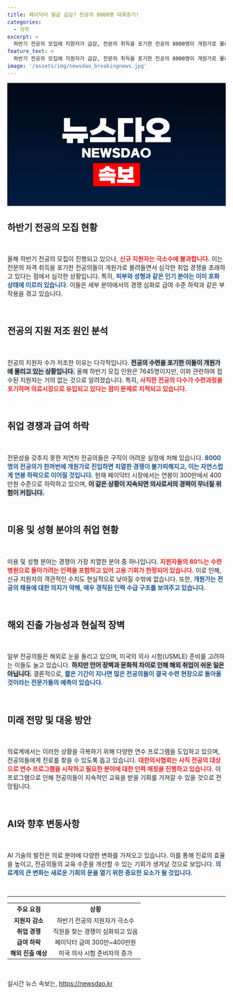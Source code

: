 ```yaml
---
title: 페이닥터 월급 급감? 전공의 8000명 대폭증가!
categories:
  - 의학
excerpt: >
  하반기 전공의 모집에 지원자가 급감, 전문의 취득을 포기한 전공의 8000명이 개원가로 몰려 취업 경쟁이 치열해지고 있다. 피부·성형 분야는 이미 포화 상태이며, 많은 전공의가 해외 진출을 모색하지만 결국 수련 과정으로 돌아올 것이라는 전망이 우세하다.
feature_text: >
  하반기 전공의 모집에 지원자가 급감, 전문의 취득을 포기한 전공의 8000명이 개원가로 몰려 취업 경쟁이 치열해지고 있다. 피부·성형 분야는 이미 포화 상태이며, 많은 전공의가 해외 진출을 모색하지만 결국 수련 과정으로 돌아올 것이라는 전망이 우세하다.
image: '/assets/img/newsdao_breakingnews.jpg'
---
```


<p><img src="/assets/img/newsdao_breakingnews.jpg" alt="implanttips 속보" /></p>

<h2 data-ke-size="size26">하반기 전공의 모집 현황</h2>

<p data-ke-size="size16">&nbsp;</p>

<p>올해 하반기 전공의 모집이 진행되고 있으나, <b><span style="color: #ee2323;">신규 지원자는 극소수에 불과합니다.</span></b> 이는 전문의 자격 취득을 포기한 전공의들이 개원가로 몰려들면서 심각한 취업 경쟁을 초래하고 있다는 점에서 심각한 상황입니다. 특히, <b><span style="color: #1a5490;">피부와 성형과 같은 인기 분야는 이미 포화 상태에 이르러 있습니다.</span></b> 이들은 세부 분야에서의 경쟁 심화로 급여 수준 하락과 같은 부작용을 겪고 있습니다.</p>

<p data-ke-size="size16">&nbsp;</p>

<h2 data-ke-size="size26">전공의 지원 저조 원인 분석</h2>

<p data-ke-size="size16">&nbsp;</p>

<p>전공의 지원자 수가 저조한 이유는 다각적입니다. <b><span style="background-color: #21538527;">전공의 수련을 포기한 이들이 개원가에 몰리고 있는 상황입니다.</span></b> 올해 하반기 모집 인원은 7645명이지만, 이와 관련하여 접수된 지원자는 거의 없는 것으로 알려졌습니다. 특히, <b><span style="color: #ee2323;">사직한 전공의 다수가 수련과정을 포기하며 의료시장으로 유입되고 있다는 점이 문제로 지적되고 있습니다.</span></b></p>

<p data-ke-size="size16">&nbsp;</p>

<h2 data-ke-size="size26">취업 경쟁과 급여 하락</h2>

<p data-ke-size="size16">&nbsp;</p>

<p>전문성을 갖추지 못한 저연차 전공의들은 구직이 어려운 실정에 처해 있습니다. <b><span style="color: #1a5490;">8000명의 전공의가 한꺼번에 개원가로 진입하면 치열한 경쟁이 불가피해지고, 이는 자연스럽게 연봉 하락으로 이어질 것입니다.</span></b> 현재 페이닥터 시장에서는 연봉이 300만에서 400만원 수준으로 하락하고 있으며, <b><span style="background-color: #21538527;">이 같은 상황이 지속되면 의사로서의 경력이 무너질 위험이 커집니다.</span></b></p>

<p data-ke-size="size16">&nbsp;</p>

<h2 data-ke-size="size26">미용 및 성형 분야의 취업 현황</h2>

<p data-ke-size="size16">&nbsp;</p>

<p>미용 및 성형 분야는 경쟁이 가장 치열한 분야 중 하나입니다. <b><span style="color: #ee2323;">지원자들의 80%는 수련병원으로 돌아가려는 인력을 포함하고 있어 고용 기회가 한정되어 있습니다.</span></b> 이로 인해, 신규 지원자의 객관적인 수치도 현실적으로 낮아질 수밖에 없습니다. 또한, <b><span style="color: #1a5490;">개원가는 전공의 채용에 대한 의지가 약해, 매우 경직된 인력 수급 구조를 보여주고 있습니다.</span></b></p>

<p data-ke-size="size16">&nbsp;</p>

<h2 data-ke-size="size26">해외 진출 가능성과 현실적 장벽</h2>

<p data-ke-size="size16">&nbsp;</p>

<p>일부 전공의들은 해외로 눈을 돌리고 있으며, 미국의 의사 시험(USMLE) 준비를 고려하는 이들도 늘고 있습니다. <b><span style="background-color: #21538527;">하지만 언어 장벽과 문화적 차이로 인해 해외 취업이 쉬운 일은 아닙니다.</span></b> 결론적으로, <b><span style="color: #1a5490;">짧은 기간이 지나면 많은 전공의들이 결국 수련 현장으로 돌아올 것이라는 전문가들의 예측이 있습니다.</span></b> </p>

<p data-ke-size="size16">&nbsp;</p>

<h2 data-ke-size="size26">미래 전망 및 대응 방안</h2>

<p data-ke-size="size16">&nbsp;</p>

<p>의료계에서는 이러한 상황을 극복하기 위해 다양한 연수 프로그램을 도입하고 있으며, 전공의들에게 진로를 찾을 수 있도록 돕고 있습니다. <b><span style="color: #ee2323;">대한의사협회는 사직 전공의 대상으로 연수 프로그램을 시작하고 필요한 분야에 대한 인력 매칭을 진행하고 있습니다.</span></b> 이 프로그램으로 인해 전공의들이 지속적인 교육을 받을 기회를 가져갈 수 있을 것으로 전망됩니다. </p>

<p data-ke-size="size16">&nbsp;</p>

<h2 data-ke-size="size26">AI와 향후 변동사항</h2>

<p data-ke-size="size16">&nbsp;</p>

<p>AI 기술의 발전은 의료 분야에 다양한 변화를 가져오고 있습니다. 이를 통해 진료의 효율을 높이고, 전공의들의 교육 수준을 개선할 수 있는 기회가 생겨날 것으로 보입니다. <b><span style="color: #1a5490;">의료계의 큰 변화는 새로운 기회의 문을 열기 위한 중요한 요소가 될 것입니다.</span></b> </p>

<p data-ke-size="size16">&nbsp;</p>

<hr>

<table style="width: 100%;">
  <tr>
    <th style="text-align: center;"><b>주요 요점</b></th>
    <th style="text-align: center;"><b>상황</b></th>
  </tr>
  <tr>
    <td style="text-align: center;"><b>지원자 감소</b></td>
    <td style="text-align: center;">하반기 전공의 지원자가 극소수</td>
  </tr>
  <tr>
    <td style="text-align: center;"><b>취업 경쟁</b></td>
    <td style="text-align: center;">직원을 찾는 경쟁이 심화되고 있음</td>
  </tr>
  <tr>
    <td style="text-align: center;"><b>급여 하락</b></td>
    <td style="text-align: center;">페이닥터 급여 300만~400만원</td>
  </tr>
  <tr>
    <td style="text-align: center;"><b>해외 진출 예상</b></td>
    <td style="text-align: center;">미국 의사 시험 준비자의 증가</td>
  </tr>
</table>

<p data-ke-size="size16">&nbsp;</p>
실시간 뉴스 속보는, <a href="https://newsdao.kr" rel="dofollow">https://newsdao.kr</a>


